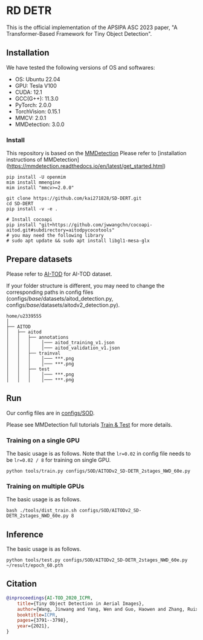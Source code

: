 # RD DETR

This is the official implementation of the APSIPA ASC 2023 paper, "A Transformer-Based Framework for Tiny Object Detection".

## Installation

We have tested the following versions of OS and softwares:

- OS:  Ubuntu 22.04
- GPU: Tesla V100
- CUDA: 12.1
- GCC(G++): 11.3.0
- PyTorch: 2.0.0
- TorchVision: 0.15.1
- MMCV: 2.0.1
- MMDetection: 3.0.0

### Install

This repository is based on the [MMDetection](https://github.com/open-mmlab/mmdetection)
Please refer to [installation instructions of MMDetection] (https://mmdetection.readthedocs.io/en/latest/get_started.html)

```shell
pip install -U openmim
mim install mmengine
mim install "mmcv>=2.0.0"
```

```shell
git clone https://github.com/kai271828/SD-DERT.git
cd SD-DERT
pip install -v -e .
```

```shell
# Install cocoapi
pip install "git+https://github.com/jwwangchn/cocoapi-aitod.git#subdirectory=aitodpycocotools"
# you may need the following library
# sudo apt update && sudo apt install libgl1-mesa-glx 
```

## Prepare datasets

Please refer to [AI-TOD](https://github.com/jwwangchn/AI-TOD) for AI-TOD dataset.

If your folder structure is different, you may need to change the corresponding paths in config files (configs/_base_/datasets/aitod_detection.py, configs/_base_/datasets/aitodv2_detection.py).

```shell
home/u2339555
│
├── AITOD
│   ├── aitod
│   │   ├── annotations
│   │   │    │─── aitod_training_v1.json
│   │   │    │─── aitod_validation_v1.json
│   │   ├── trainval
│   │   │    │─── ***.png
│   │   │    │─── ***.png
│   │   ├── test
│   │   │    │─── ***.png
│   │   │    │─── ***.png
```

## Run

Our config files are in [configs/SOD](https://github.com/kai271828/SD-DERT/tree/main/configs/SOD).

Please see MMDetection full tutorials [Train & Test](https://mmdetection.readthedocs.io/en/latest/user_guides/index.html) for more details.

### Training on a single GPU

The basic usage is as follows. Note that the `lr=0.02` in config file needs to be `lr=0.02 / 8` for training on single GPU.

```shell
python tools/train.py configs/SOD/AITODv2_SD-DETR_2stages_NWD_60e.py
```

### Training on multiple GPUs

The basic usage is as follows.

```shell
bash ./tools/dist_train.sh configs/SOD/AITODv2_SD-DETR_2stages_NWD_60e.py 8
```

## Inference

The basic usage is as follows.

```shell
python tools/test.py configs/SOD/AITODv2_SD-DETR_2stages_NWD_60e.py ~/result/epoch_60.pth
```

## Citation
```BibTeX
@inproceedings{AI-TOD_2020_ICPR,
    title={Tiny Object Detection in Aerial Images},
    author={Wang, Jinwang and Yang, Wen and Guo, Haowen and Zhang, Ruixiang and Xia, Gui-Song},
    booktitle=ICPR,
    pages={3791--3798},
    year={2021},
}
```
